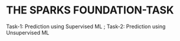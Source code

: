 # THE SPARKS FOUNDATION-TASK
 Task-1: Prediction using Supervised ML ; Task-2: Prediction using Unsupervised ML
